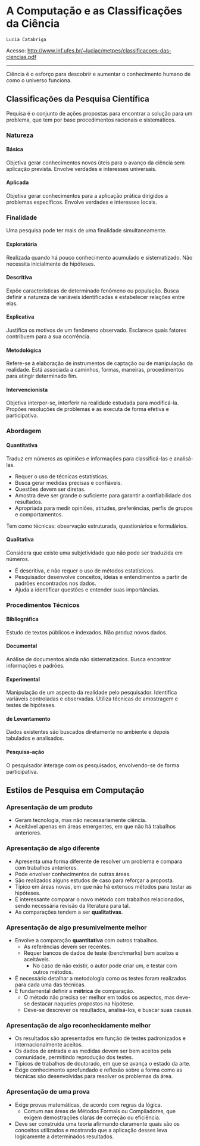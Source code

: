 # A Computação e as Classificações da Ciência

`Lucia Catabriga`

Acesso: <http://www.inf.ufes.br/~luciac/metpes/classificacoes-das-ciencias.pdf>

---

Ciência é o esforço para descobrir e aumentar o conhecimento humano de como o universo funciona.

## Classificações da Pesquisa Científica

Pequisa é o conjunto de ações propostas para encontrar a solução para um problema, que tem por base procedimentos racionais e sistemáticos.

### Natureza

#### Básica

Objetiva gerar conhecimentos novos úteis para o avanço da ciência sem aplicação prevista. Envolve verdades e interesses universais.

#### Aplicada

Objetiva gerar conhecimentos para a aplicação prática dirigidos a problemas específicos. Envolve verdades e interesses locais.

### Finalidade

Uma pesquisa pode ter mais de uma finalidade simultaneamente.

#### Exploratória

Realizada quando há pouco conhecimento acumulado e sistematizado.
Não necessita inicialmente de hipóteses.

#### Descritiva

Expõe características de determinado fenômeno ou população.
Busca definir a natureza de variáveis identificadas e estabelecer relações entre elas.

#### Explicativa

Justifica os motivos de um fenômeno observado.
Esclarece quais fatores contribuem para a sua ocorrência.

#### Metodológica

Refere-se à elaboração de instrumentos de captação ou de manipulação da realidade.
Está associada a caminhos, formas, maneiras, procedimentos para atingir determinado fim.

#### Intervencionista

Objetiva interpor-se, interferir na realidade estudada para modificá-la.
Propões resoluções de problemas e as executa de forma efetiva e participativa.

### Abordagem

#### Quantitativa

Traduz em números as opiniões e informações para classificá-las e analisá-las.

- Requer o uso de técnicas estatísticas.
- Busca gerar medidas precisas e confiáveis.
- Questões devem ser diretas.
- Amostra deve ser grande o suficiente para garantir a confiabilidade dos resultados.
- Apropriada para medir opiniões, atitudes, preferências, perfis de grupos e comportamentos.

Tem como técnicas: observação estruturada, questionários e formulários.

#### Qualitativa

Considera que existe uma subjetividade que não pode ser traduzida em números.

- É descritiva, e não requer o uso de métodos estatísticos.
- Pesquisador desenvolve conceitos, ideias e entendimentos a partir de padrões encontrados nos dados.
- Ajuda a identificar questões e entender suas importâncias.

### Procedimentos Técnicos

#### Bibliográfica

Estudo de textos públicos e indexados.
Não produz novos dados.

#### Documental

Análise de documentos ainda não sistematizados.
Busca encontrar informações e padrões.

#### Experimental

Manipulação de um aspecto da realidade pelo pesquisador.
Identifica variáveis controladas e observadas.
Utiliza técnicas de amostragem e testes de hipóteses.

#### de Levantamento

Dados existentes são buscados diretamente no ambiente e depois tabulados e analisados.

#### Pesquisa-ação

O pesquisador interage com os pesquisados, envolvendo-se de forma participativa.

## Estilos de Pesquisa em Computação

### Apresentação de um produto

- Geram tecnologia, mas não necessariamente ciência.
- Aceitável apenas em áreas emergentes, em que não há trabalhos anteriores.

### Apresentação de algo diferente

- Apresenta uma forma diferente de resolver um problema e compara com trabalhos anteriores.
- Pode envolver conhecimentos de outras áreas.
- São realizados alguns estudos de caso para reforçar a proposta.
- Típico em áreas novas, em que não há extensos métodos para testar as hipóteses.
- É interessante comparar o novo método com trabalhos relacionados, sendo necessária revisão da literatura para tal.
- As comparações tendem a ser **qualitativas**.

### Apresentação de algo presumivelmente melhor

- Envolve a comparação **quantitativa** com outros trabalhos.
  - As referências devem ser recentes.
  - Requer bancos de dados de teste (benchmarks) bem aceitos e aceitáveis.
    - No caso de não existir, o autor pode criar um, e testar com outros métodos.
- É necessário detalhar a metodologia como os testes foram realizados para cada uma das técnicas.
- É fundamental definir a **métrica** de comparação.
  - O método não precisa ser melhor em todos os aspectos, mas deve-se destacar naqueles propostos na hipótese.
  - Deve-se descrever os resultados, analisá-los, e buscar suas causas.

### Apresentação de algo reconhecidamente melhor

- Os resultados são apresentados em função de testes padronizados e internacionalmente aceitos.
- Os dados de entrada e as medidas devem ser bem aceitos pela comunidade, permitindo reprodução dos testes.
- Típicos de trabalhos de doutorado, em que se avança o estado da arte.
- Exige conhecimento aprofundado e reflexão sobre a forma como as técnicas são desenvolvidas para resolver os problemas da área.

### Apresentação de uma prova

- Exige provas matemáticas, de acordo com regras da lógica.
  - Comum nas áreas de Métodos Formais ou Compiladores, que exigem demostrações claras de correção ou eficiência.
- Deve ser construída uma teoria afirmando claramente quais são os conceitos utilizados e mostrando que a aplicação desses leva logicamente a determinados resultados.
